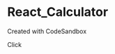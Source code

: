# React_Calculator

Created with CodeSandbox

<a heaf="https://codesandbox.io/s/github/grey1287/React_Calculator">Click</a>
